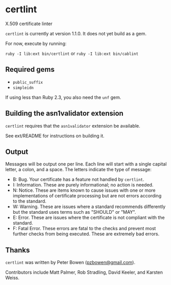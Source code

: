# certlint
X.509 certificate linter

`certlint` is currently at version 1.1.0.  It does not yet build as a gem.

For now, execute by running:

`ruby -I lib:ext bin/certlint` or `ruby -I lib:ext bin/cablint`

## Required gems

* `public_suffix`
* `simpleidn`

If using less than Ruby 2.3, you also need the `unf` gem.

## Building the asn1validator extension

`certlint` requires that the `asn1validator` extension be available.

See ext/README for instructions on building it.

## Output

Messages will be output one per line.  Each line will start with a single
capital letter, a colon, and a space. The letters indicate the type of message:

* B: Bug. Your certificate has a feature not handled by `certlint`.
* I: Information.  These are purely informational; no action is needed.
* N: Notice.  These are items known to cause issues with one or more implementations of certificate processing but are not errors according to the standard.
* W: Warning.  These are issues where a standard recommends differently but the standard uses terms such as "SHOULD" or "MAY".
* E: Error.  These are issues where the certificate is not compliant with the standard.
* F: Fatal Error.  These errors are fatal to the checks and prevent most further checks from being executed.  These are extremely bad errors.

## Thanks

`certlint` was written by Peter Bowen (pzbowen@gmail.com).

Contributors include Matt Palmer, Rob Stradling, David Keeler, and Karsten Weiss.

